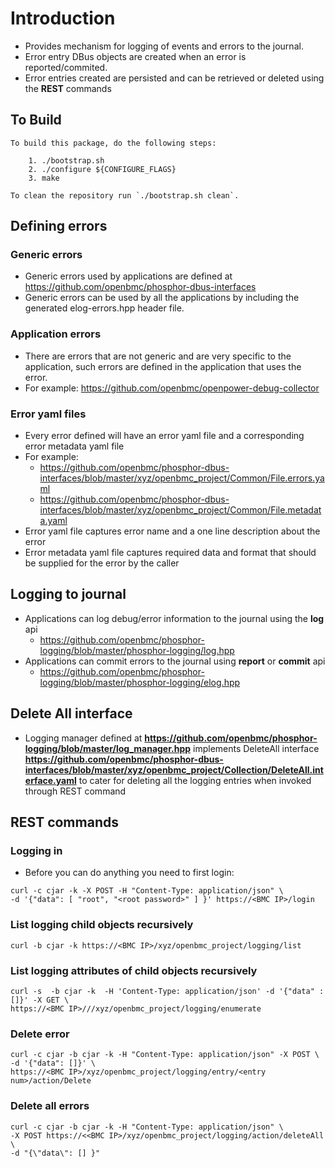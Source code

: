 # Introduction
* Provides mechanism for logging of events and errors to the journal.
* Error entry DBus objects are created when an error is reported/commited.
* Error entries created are persisted and can be retrieved or deleted using the
  **REST** commands

## To Build
```
To build this package, do the following steps:

    1. ./bootstrap.sh
    2. ./configure ${CONFIGURE_FLAGS}
    3. make

To clean the repository run `./bootstrap.sh clean`.
```
## Defining errors
### Generic errors
* Generic errors used by applications are defined at
  https://github.com/openbmc/phosphor-dbus-interfaces
* Generic errors can be used by all the applications by including the generated
  elog-errors.hpp header file.

### Application errors
* There are errors that are not generic and are very specific to the
  application, such errors are defined in the application that uses the error.
* For example: https://github.com/openbmc/openpower-debug-collector

### Error yaml files
* Every error defined will have an error yaml file and a corresponding error
  metadata yaml file
* For example:
  * https://github.com/openbmc/phosphor-dbus-interfaces/blob/master/xyz/openbmc_project/Common/File.errors.yaml
  * https://github.com/openbmc/phosphor-dbus-interfaces/blob/master/xyz/openbmc_project/Common/File.metadata.yaml
* Error yaml file captures error name and a one line description about the error
* Error metadata yaml file captures required data and format that should be
  supplied for the error by the caller

## Logging to journal
* Applications can log debug/error information to the journal using
  the **log** api
  * https://github.com/openbmc/phosphor-logging/blob/master/phosphor-logging/log.hpp
* Applications can commit errors to the journal using **report** or
  **commit** api
  * https://github.com/openbmc/phosphor-logging/blob/master/phosphor-logging/elog.hpp

## Delete All interface
* Logging manager defined at **https://github.com/openbmc/phosphor-logging/blob/master/log_manager.hpp**
  implements DeleteAll interface
  **https://github.com/openbmc/phosphor-dbus-interfaces/blob/master/xyz/openbmc_project/Collection/DeleteAll.interface.yaml**
  to cater for deleting all the logging entries when invoked through REST command


## REST commands
### Logging in
* Before you can do anything you need to first login:
```
curl -c cjar -k -X POST -H "Content-Type: application/json" \
-d '{"data": [ "root", "<root password>" ] }' https://<BMC IP>/login
```

### List logging child objects recursively
```
curl -b cjar -k https://<BMC IP>/xyz/openbmc_project/logging/list
```

### List logging attributes of child objects recursively
```
curl -s  -b cjar -k  -H 'Content-Type: application/json' -d '{"data" : []}' -X GET \
https://<BMC IP>///xyz/openbmc_project/logging/enumerate
```

### Delete error
```
curl -c cjar -b cjar -k -H "Content-Type: application/json" -X POST \
-d '{"data": []}' \
https://<BMC IP>/xyz/openbmc_project/logging/entry/<entry num>/action/Delete
```

### Delete all errors
```
curl -c cjar -b cjar -k -H "Content-Type: application/json" \
-X POST https://<<BMC IP>/xyz/openbmc_project/logging/action/deleteAll \
-d "{\"data\": [] }"
```
